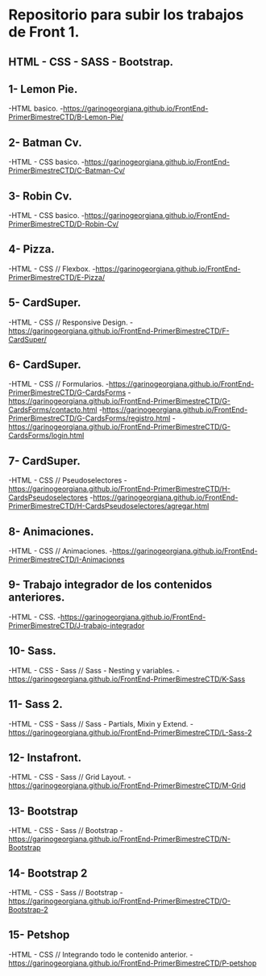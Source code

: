# Repositorio para subir los trabajos de Front 1.

## HTML - CSS - SASS - Bootstrap.

## 1- Lemon Pie.
-HTML basico.
  -https://garinogeorgiana.github.io/FrontEnd-PrimerBimestreCTD/B-Lemon-Pie/
## 2- Batman Cv.
-HTML - CSS basico.
  -https://garinogeorgiana.github.io/FrontEnd-PrimerBimestreCTD/C-Batman-Cv/
## 3- Robin Cv.
-HTML - CSS basico.
  -https://garinogeorgiana.github.io/FrontEnd-PrimerBimestreCTD/D-Robin-Cv/
## 4- Pizza.
-HTML - CSS // Flexbox.
  -https://garinogeorgiana.github.io/FrontEnd-PrimerBimestreCTD/E-Pizza/
## 5- CardSuper.
-HTML - CSS // Responsive Design.
  -https://garinogeorgiana.github.io/FrontEnd-PrimerBimestreCTD/F-CardSuper/
## 6- CardSuper.
-HTML - CSS // Formularios.
 -https://garinogeorgiana.github.io/FrontEnd-PrimerBimestreCTD/G-CardsForms
 -https://garinogeorgiana.github.io/FrontEnd-PrimerBimestreCTD/G-CardsForms/contacto.html
 -https://garinogeorgiana.github.io/FrontEnd-PrimerBimestreCTD/G-CardsForms/registro.html
 -https://garinogeorgiana.github.io/FrontEnd-PrimerBimestreCTD/G-CardsForms/login.html
## 7- CardSuper.
-HTML - CSS // Pseudoselectores
  -https://garinogeorgiana.github.io/FrontEnd-PrimerBimestreCTD/H-CardsPseudoselectores
  -https://garinogeorgiana.github.io/FrontEnd-PrimerBimestreCTD/H-CardsPseudoselectores/agregar.html
## 8- Animaciones.
-HTML - CSS // Animaciones.
  -https://garinogeorgiana.github.io/FrontEnd-PrimerBimestreCTD/I-Animaciones
## 9- Trabajo integrador de los contenidos anteriores.
-HTML - CSS.
  -https://garinogeorgiana.github.io/FrontEnd-PrimerBimestreCTD/J-trabajo-integrador
## 10- Sass.
-HTML - CSS - Sass // Sass - Nesting y variables.
  -https://garinogeorgiana.github.io/FrontEnd-PrimerBimestreCTD/K-Sass
## 11- Sass 2.
-HTML - CSS - Sass // Sass - Partials, Mixin y Extend.
  -https://garinogeorgiana.github.io/FrontEnd-PrimerBimestreCTD/L-Sass-2
## 12- Instafront.
-HTML - CSS - Sass // Grid Layout.
  -https://garinogeorgiana.github.io/FrontEnd-PrimerBimestreCTD/M-Grid
## 13- Bootstrap
-HTML - CSS - Sass // Bootstrap
  -https://garinogeorgiana.github.io/FrontEnd-PrimerBimestreCTD/N-Bootstrap
## 14- Bootstrap 2
-HTML - CSS - Sass // Bootstrap
  -https://garinogeorgiana.github.io/FrontEnd-PrimerBimestreCTD/O-Bootstrap-2
## 15- Petshop
-HTML - CSS // Integrando todo le contenido anterior.
  -https://garinogeorgiana.github.io/FrontEnd-PrimerBimestreCTD/P-petshop
